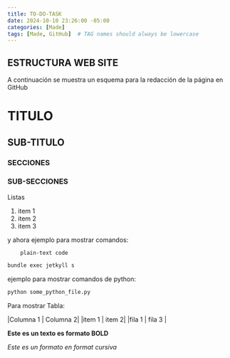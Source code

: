 ```yaml
---
title: TO-DO-TASK
date: 2024-10-10 23:26:00 -05:00
categories: [Made]
tags: [Made, GitHub]  # TAG names should always be lowercase
---
```




## ESTRUCTURA WEB SITE

A continuación se muestra un esquema para la redacción de la página en GitHub

# TITULO

## SUB-TITULO

### SECCIONES


### SUB-SECCIONES


Listas

1. item 1
2. item 2
3. item 3


y ahora ejemplo para mostrar comandos:

        plain-text code

```bash
bundle exec jetkyll s 
```

ejemplo para mostrar comandos de python:

```python
python some_python_file.py
```

Para mostrar Tabla:

|Columna 1 | Columna 2|
|item 1 | item 2|
|fila 1 | fila 3 |

**Este es un texto es formato BOLD**

*Este es un formato en format cursiva*


